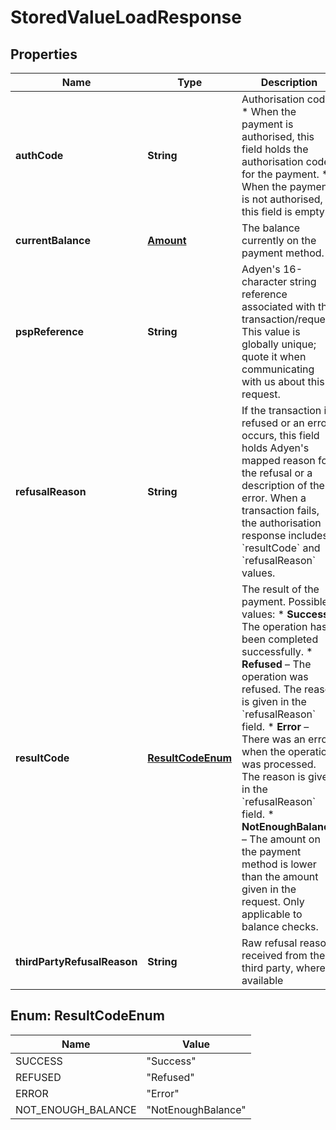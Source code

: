 

# StoredValueLoadResponse


## Properties

| Name | Type | Description | Notes |
|------------ | ------------- | ------------- | -------------|
|**authCode** | **String** | Authorisation code: * When the payment is authorised, this field holds the authorisation code for the payment. * When the payment is not authorised, this field is empty. |  [optional] |
|**currentBalance** | [**Amount**](Amount.md) | The balance currently on the payment method. |  [optional] |
|**pspReference** | **String** | Adyen&#39;s 16-character string reference associated with the transaction/request. This value is globally unique; quote it when communicating with us about this request. |  [optional] |
|**refusalReason** | **String** | If the transaction is refused or an error occurs, this field holds Adyen&#39;s mapped reason for the refusal or a description of the error.  When a transaction fails, the authorisation response includes &#x60;resultCode&#x60; and &#x60;refusalReason&#x60; values. |  [optional] |
|**resultCode** | [**ResultCodeEnum**](#ResultCodeEnum) | The result of the payment. Possible values:  * **Success** – The operation has been completed successfully.  * **Refused** – The operation was refused. The reason is given in the &#x60;refusalReason&#x60; field.  * **Error** – There was an error when the operation was processed. The reason is given in the &#x60;refusalReason&#x60; field.  * **NotEnoughBalance** – The amount on the payment method is lower than the amount given in the request. Only applicable to balance checks.   |  [optional] |
|**thirdPartyRefusalReason** | **String** | Raw refusal reason received from the third party, where available |  [optional] |



## Enum: ResultCodeEnum

| Name | Value |
|---- | -----|
| SUCCESS | &quot;Success&quot; |
| REFUSED | &quot;Refused&quot; |
| ERROR | &quot;Error&quot; |
| NOT_ENOUGH_BALANCE | &quot;NotEnoughBalance&quot; |



